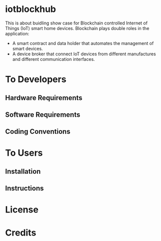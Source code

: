 # iotblockhub

This is about buidling show case for Blockchain controlled Internet of Things (IoT) smart home devices.
Blockchain plays double roles in the application:
* A smart contract and data holder that automates the management of smart devices.
* A device broker that connect IoT devices from different manufactures and different communication interfaces. 

# To Developers
## Hardware Requirements
## Software Requirements
## Coding Conventions
## 

# To Users
## Installation
## Instructions

# License

# Credits
